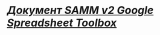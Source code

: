 # *[Документ SAMM v2 Google Spreadsheet Toolbox](https://docs.google.com/spreadsheets/d/1Nyay8EgQM5BE4nS7eBibUhuZoGTjbXVrQIT3hfJ_dJ8/edit?usp=sharing)*
